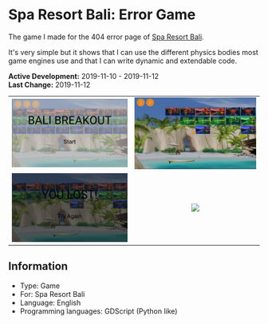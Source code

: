# Spa Resort Bali: Error Game
The game I made for the 404 error page of [Spa Resort Bali](https://github.com/Emanuel-de-Jong/ROC-Spa-Resort-Bali).

It's very simple but it shows that I can use the different physics bodies most game engines use and that I can write dynamic and extendable code.

**Active Development:** 2019-11-10 - 2019-11-12<br>
**Last Change:** 2019-11-12<br>

| | |
| :---: | :---: |
| ![](/Screenshots/1-Start.png) | ![](/Screenshots/2-Game.png) |
| ![](/Screenshots/3-Game_Over.png) | ![](/Screenshots/.png) |

## Information
- Type: Game
- For: Spa Resort Bali
- Language: English
- Programming languages: GDScript (Python like)
